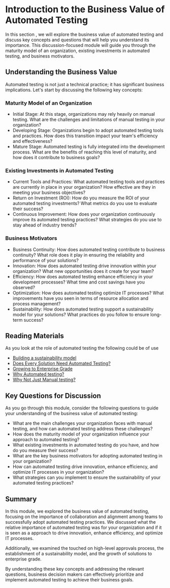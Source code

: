# Introduction to the Business Value of Automated Testing

In this section , we will explore the business value of automated testing and discuss key concepts and questions that will help you understand its importance. This discussion-focused module will guide you through the maturity model of an organization, existing investments in automated testing, and business motivators.

## Understanding the Business Value

Automated testing is not just a technical practice; it has significant business implications. Let's start by discussing the following key concepts:

### Maturity Model of an Organization

- Initial Stage: At this stage, organizations may rely heavily on manual testing. What are the challenges and limitations of manual testing in your organization?
- Developing Stage: Organizations begin to adopt automated testing tools and practices. How does this transition impact your team's efficiency and effectiveness?
- Mature Stage: Automated testing is fully integrated into the development process. What are the benefits of reaching this level of maturity, and how does it contribute to business goals?

### Existing Investments in Automated Testing

- Current Tools and Practices: What automated testing tools and practices are currently in place in your organization? How effective are they in meeting your business objectives?
- Return on Investment (ROI): How do you measure the ROI of your automated testing investments? What metrics do you use to evaluate their success?
- Continuous Improvement: How does your organization continuously improve its automated testing practices? What strategies do you use to stay ahead of industry trends?

### Business Motivators

- Business Continuity: How does automated testing contribute to business continuity? What role does it play in ensuring the reliability and performance of your solutions?
- Innovation: How does automated testing drive innovation within your organization? What new opportunities does it create for your team?
- Efficiency: How does automated testing enhance efficiency in your development processes? What time and cost savings have you observed?
- Optimization: How does automated testing optimize IT processes? What improvements have you seen in terms of resource allocation and process management?
- Sustainability: How does automated testing support a sustainability model for your solutions? What practices do you follow to ensure long-term success?

## Reading Materials

As you look at the role of automated testing the following could be of use

- [Building a sustainability model](../../discussion/building-a-sustainability-model.md)
- [Does Every Solution Need Automated Testing?](../../discussion/does-every-solution-need-automated-testing.md)
- [Growing to Enterprise Grade](../../context/growing-to-enterprise-grade.md)
- [Why Automated testing?](../../context/why-automated-testing.md)
- [Why Not Just Manual testing?](../../context/why-not-just-manual-testing.md.md)

## Key Questions for Discussion

As you go through this module, consider the following questions to guide your understanding of the business value of automated testing:

- What are the main challenges your organization faces with manual testing, and how can automated testing address these challenges?
- How does the maturity model of your organization influence your approach to automated testing?
- What existing investments in automated testing do you have, and how do you measure their success?
- What are the key business motivators for adopting automated testing in your organization?
- How can automated testing drive innovation, enhance efficiency, and optimize IT processes in your organization?
- What strategies can you implement to ensure the sustainability of your automated testing practices?

## Summary

In this module, we explored the business value of automated testing, focusing on the importance of collaboration and alignment among teams to successfully adopt automated testing practices. We discussed what the relative importance of automated testing was for your organization and if it is seen as a approach to drive innovation, enhance efficiency, and optimize IT processes. 

Additionally, we examined the touched on high-level approvals process, the establishment of a sustainability model, and the growth of solutions to enterprise grade.

By understanding these key concepts and addressing the relevant questions, business decision makers can effectively prioritize and implement automated testing to achieve their business goals.
